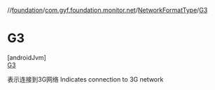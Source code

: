 //[foundation](../../../../index.md)/[com.gyf.foundation.monitor.net](../../index.md)/[NetworkFormatType](../index.md)/[G3](index.md)

# G3

[androidJvm]\
[G3](index.md)

表示连接到3G网络 Indicates connection to 3G network